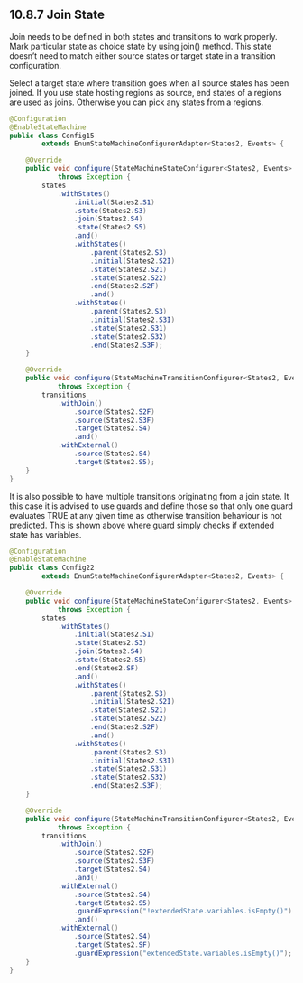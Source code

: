 ## 10.8.7 Join State

Join needs to be defined in both states and transitions to work properly. Mark particular state as choice state by using join() method. This state doesn’t need to match either source states or target state in a transition configuration.

Select a target state where transition goes when all source states has been joined. If you use state hosting regions as source, end states of a regions are used as joins. Otherwise you can pick any states from a regions.

```java
@Configuration
@EnableStateMachine
public class Config15
        extends EnumStateMachineConfigurerAdapter<States2, Events> {

    @Override
    public void configure(StateMachineStateConfigurer<States2, Events> states)
            throws Exception {
        states
            .withStates()
                .initial(States2.S1)
                .state(States2.S3)
                .join(States2.S4)
                .state(States2.S5)
                .and()
                .withStates()
                    .parent(States2.S3)
                    .initial(States2.S2I)
                    .state(States2.S21)
                    .state(States2.S22)
                    .end(States2.S2F)
                    .and()
                .withStates()
                    .parent(States2.S3)
                    .initial(States2.S3I)
                    .state(States2.S31)
                    .state(States2.S32)
                    .end(States2.S3F);
    }

    @Override
    public void configure(StateMachineTransitionConfigurer<States2, Events> transitions)
            throws Exception {
        transitions
            .withJoin()
                .source(States2.S2F)
                .source(States2.S3F)
                .target(States2.S4)
                .and()
            .withExternal()
                .source(States2.S4)
                .target(States2.S5);
    }
}
```

It is also possible to have multiple transitions originating from a join state. It this case it is advised to use guards and define those so that only one guard evaluates TRUE at any given time as otherwise transition behaviour is not predicted. This is shown above where guard simply checks if extended state has variables.

```java
@Configuration
@EnableStateMachine
public class Config22
        extends EnumStateMachineConfigurerAdapter<States2, Events> {

    @Override
    public void configure(StateMachineStateConfigurer<States2, Events> states)
            throws Exception {
        states
            .withStates()
                .initial(States2.S1)
                .state(States2.S3)
                .join(States2.S4)
                .state(States2.S5)
                .end(States2.SF)
                .and()
                .withStates()
                    .parent(States2.S3)
                    .initial(States2.S2I)
                    .state(States2.S21)
                    .state(States2.S22)
                    .end(States2.S2F)
                    .and()
                .withStates()
                    .parent(States2.S3)
                    .initial(States2.S3I)
                    .state(States2.S31)
                    .state(States2.S32)
                    .end(States2.S3F);
    }

    @Override
    public void configure(StateMachineTransitionConfigurer<States2, Events> transitions)
            throws Exception {
        transitions
            .withJoin()
                .source(States2.S2F)
                .source(States2.S3F)
                .target(States2.S4)
                .and()
            .withExternal()
                .source(States2.S4)
                .target(States2.S5)
                .guardExpression("!extendedState.variables.isEmpty()")
                .and()
            .withExternal()
                .source(States2.S4)
                .target(States2.SF)
                .guardExpression("extendedState.variables.isEmpty()");
    }
}
```